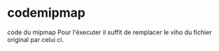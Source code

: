 # codemipmap
code du mipmap
Pour l'éxecuter il suffit de remplacer le viho du fichier original par celui ci.
